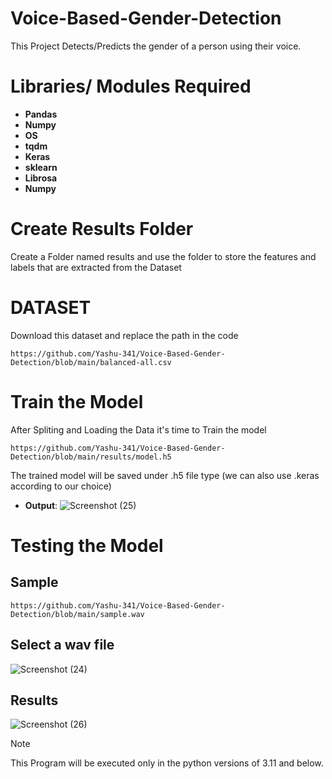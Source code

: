 # Voice-Based-Gender-Detection
This Project Detects/Predicts the gender of a person using their voice.
# Libraries/ Modules Required
* **Pandas**
* **Numpy**
* **OS**
* **tqdm**
* **Keras**
* **sklearn**
* **Librosa**
* **Numpy**
# Create Results Folder
Create a Folder named results and use the folder to store the features and labels that are extracted from the Dataset
# DATASET
Download this dataset and replace the path in the code
```
https://github.com/Yashu-341/Voice-Based-Gender-Detection/blob/main/balanced-all.csv
```
# Train the Model
After Spliting and Loading the Data it's time to Train the model
```
https://github.com/Yashu-341/Voice-Based-Gender-Detection/blob/main/results/model.h5
```
The trained model will be saved under .h5 file type (we can also use .keras according to our choice)

* **Output**:
![Screenshot (25)](https://github.com/Yashu-341/Voice-Based-Gender-Detection/assets/109578346/1038d0ab-cc08-42f3-80e7-869f2a5dc6e7)
# Testing the Model
## Sample
```
https://github.com/Yashu-341/Voice-Based-Gender-Detection/blob/main/sample.wav
```
## Select a wav file

![Screenshot (24)](https://github.com/Yashu-341/Voice-Based-Gender-Detection/assets/109578346/1f75c659-13ac-40f3-8ccf-615e5ebbf98c)

## Results
![Screenshot (26)](https://github.com/Yashu-341/Voice-Based-Gender-Detection/assets/109578346/616979ce-7fd2-4c1d-ae11-5b300145221b)

> [!NOTE]  
> This Program will be executed only in the python versions of 3.11 and below.
